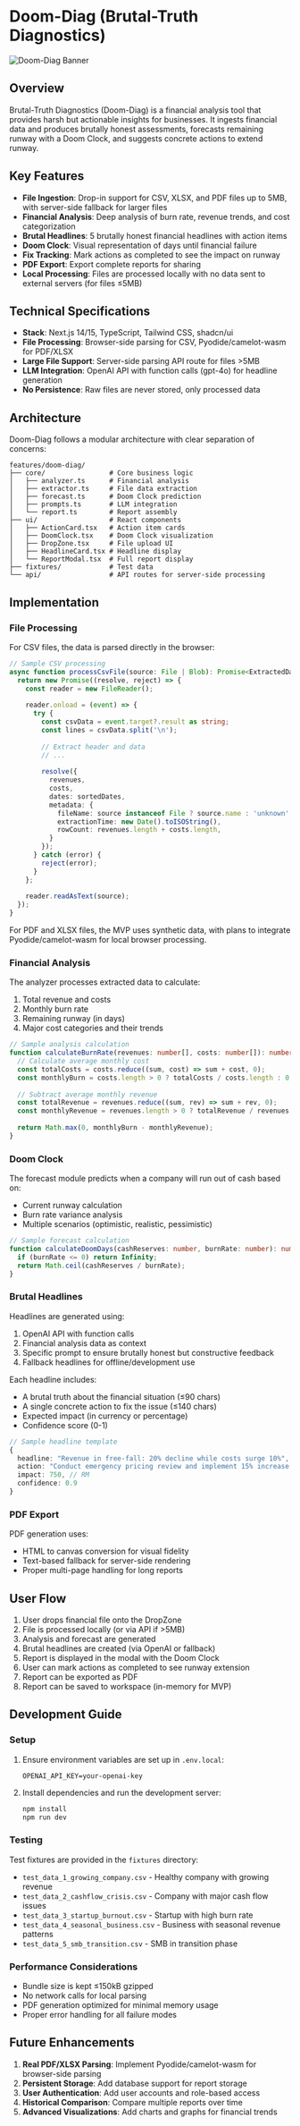 # Doom-Diag (Brutal-Truth Diagnostics)

![Doom-Diag Banner](../../public/images/doom-diag-banner.png)

## Overview

Brutal-Truth Diagnostics (Doom-Diag) is a financial analysis tool that provides harsh but actionable insights for businesses. It ingests financial data and produces brutally honest assessments, forecasts remaining runway with a Doom Clock, and suggests concrete actions to extend runway.

## Key Features

- **File Ingestion**: Drop-in support for CSV, XLSX, and PDF files up to 5MB, with server-side fallback for larger files
- **Financial Analysis**: Deep analysis of burn rate, revenue trends, and cost categorization
- **Brutal Headlines**: 5 brutally honest financial headlines with action items
- **Doom Clock**: Visual representation of days until financial failure
- **Fix Tracking**: Mark actions as completed to see the impact on runway
- **PDF Export**: Export complete reports for sharing
- **Local Processing**: Files are processed locally with no data sent to external servers (for files ≤5MB)

## Technical Specifications

- **Stack**: Next.js 14/15, TypeScript, Tailwind CSS, shadcn/ui
- **File Processing**: Browser-side parsing for CSV, Pyodide/camelot-wasm for PDF/XLSX
- **Large File Support**: Server-side parsing API route for files >5MB
- **LLM Integration**: OpenAI API with function calls (gpt-4o) for headline generation
- **No Persistence**: Raw files are never stored, only processed data

## Architecture

Doom-Diag follows a modular architecture with clear separation of concerns:

```
features/doom-diag/
├── core/                # Core business logic
│   ├── analyzer.ts      # Financial analysis 
│   ├── extractor.ts     # File data extraction
│   ├── forecast.ts      # Doom Clock prediction
│   ├── prompts.ts       # LLM integration
│   └── report.ts        # Report assembly
├── ui/                  # React components
│   ├── ActionCard.tsx   # Action item cards
│   ├── DoomClock.tsx    # Doom Clock visualization
│   ├── DropZone.tsx     # File upload UI
│   ├── HeadlineCard.tsx # Headline display
│   └── ReportModal.tsx  # Full report display
├── fixtures/            # Test data
└── api/                 # API routes for server-side processing
```

## Implementation

### File Processing

For CSV files, the data is parsed directly in the browser:

```typescript
// Sample CSV processing
async function processCsvFile(source: File | Blob): Promise<ExtractedData> {
  return new Promise((resolve, reject) => {
    const reader = new FileReader();
    
    reader.onload = (event) => {
      try {
        const csvData = event.target?.result as string;
        const lines = csvData.split('\n');
        
        // Extract header and data
        // ...
        
        resolve({
          revenues,
          costs,
          dates: sortedDates,
          metadata: {
            fileName: source instanceof File ? source.name : 'unknown',
            extractionTime: new Date().toISOString(),
            rowCount: revenues.length + costs.length,
          }
        });
      } catch (error) {
        reject(error);
      }
    };
    
    reader.readAsText(source);
  });
}
```

For PDF and XLSX files, the MVP uses synthetic data, with plans to integrate Pyodide/camelot-wasm for local browser processing.

### Financial Analysis

The analyzer processes extracted data to calculate:

1. Total revenue and costs
2. Monthly burn rate
3. Remaining runway (in days)
4. Major cost categories and their trends

```typescript
// Sample analysis calculation
function calculateBurnRate(revenues: number[], costs: number[]): number {
  // Calculate average monthly cost
  const totalCosts = costs.reduce((sum, cost) => sum + cost, 0);
  const monthlyBurn = costs.length > 0 ? totalCosts / costs.length : 0;
  
  // Subtract average monthly revenue
  const totalRevenue = revenues.reduce((sum, rev) => sum + rev, 0);
  const monthlyRevenue = revenues.length > 0 ? totalRevenue / revenues.length : 0;
  
  return Math.max(0, monthlyBurn - monthlyRevenue);
}
```

### Doom Clock

The forecast module predicts when a company will run out of cash based on:

- Current runway calculation
- Burn rate variance analysis
- Multiple scenarios (optimistic, realistic, pessimistic)

```typescript
// Sample forecast calculation
function calculateDoomDays(cashReserves: number, burnRate: number): number {
  if (burnRate <= 0) return Infinity;
  return Math.ceil(cashReserves / burnRate);
}
```

### Brutal Headlines

Headlines are generated using:

1. OpenAI API with function calls
2. Financial analysis data as context
3. Specific prompt to ensure brutally honest but constructive feedback
4. Fallback headlines for offline/development use

Each headline includes:
- A brutal truth about the financial situation (≤90 chars)
- A single concrete action to fix the issue (≤140 chars)
- Expected impact (in currency or percentage)
- Confidence score (0-1)

```typescript
// Sample headline template
{
  headline: "Revenue in free-fall: 20% decline while costs surge 10%",
  action: "Conduct emergency pricing review and implement 15% increase on Product A",
  impact: 750, // RM
  confidence: 0.9
}
```

### PDF Export 

PDF generation uses:
- HTML to canvas conversion for visual fidelity
- Text-based fallback for server-side rendering
- Proper multi-page handling for long reports

## User Flow

1. User drops financial file onto the DropZone
2. File is processed locally (or via API if >5MB)
3. Analysis and forecast are generated
4. Brutal headlines are created (via OpenAI or fallback)
5. Report is displayed in the modal with the Doom Clock
6. User can mark actions as completed to see runway extension
7. Report can be exported as PDF
8. Report can be saved to workspace (in-memory for MVP)

## Development Guide

### Setup

1. Ensure environment variables are set up in `.env.local`:
   ```
   OPENAI_API_KEY=your-openai-key
   ```

2. Install dependencies and run the development server:
   ```bash
   npm install
   npm run dev
   ```

### Testing

Test fixtures are provided in the `fixtures` directory:
- `test_data_1_growing_company.csv` - Healthy company with growing revenue
- `test_data_2_cashflow_crisis.csv` - Company with major cash flow issues
- `test_data_3_startup_burnout.csv` - Startup with high burn rate
- `test_data_4_seasonal_business.csv` - Business with seasonal revenue patterns
- `test_data_5_smb_transition.csv` - SMB in transition phase

### Performance Considerations

- Bundle size is kept ≤150kB gzipped
- No network calls for local parsing
- PDF generation optimized for minimal memory usage
- Proper error handling for all failure modes

## Future Enhancements

1. **Real PDF/XLSX Parsing**: Implement Pyodide/camelot-wasm for browser-side parsing
2. **Persistent Storage**: Add database support for report storage
3. **User Authentication**: Add user accounts and role-based access
4. **Historical Comparison**: Compare multiple reports over time
5. **Advanced Visualizations**: Add charts and graphs for financial trends
